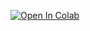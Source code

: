 [![Open In Colab](https://colab.research.google.com/assets/colab-badge.svg)](https://colab.research.google.com/drive/1HWRZuW3CU2VRl7XDnJoKy-HKD2lshhps?authuser=1#scrollTo=ua01W7Hv1-wF)
